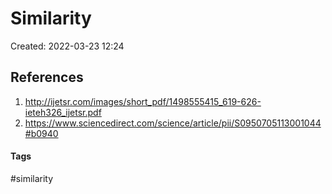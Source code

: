 # Similarity
Created: 2022-03-23 12:24

## References
1. http://ijetsr.com/images/short_pdf/1498555415_619-626-ieteh326_ijetsr.pdf
2. https://www.sciencedirect.com/science/article/pii/S0950705113001044#b0940


#### Tags
#similarity